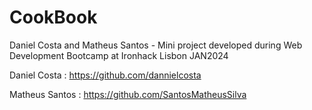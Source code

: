 # CookBook

Daniel Costa and Matheus Santos - Mini project developed during Web Development Bootcamp at Ironhack Lisbon JAN2024

Daniel Costa : https://github.com/dannielcosta

Matheus Santos : https://github.com/SantosMatheusSilva
